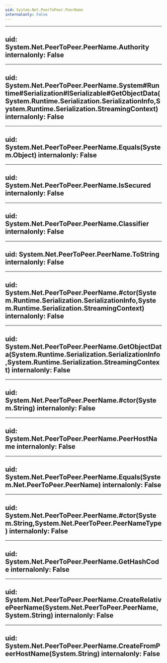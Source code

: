 ```yaml
---
uid: System.Net.PeerToPeer.PeerName
internalonly: False
---
```


---
uid: System.Net.PeerToPeer.PeerName.Authority
internalonly: False
---

---
uid: System.Net.PeerToPeer.PeerName.System#Runtime#Serialization#ISerializable#GetObjectData(System.Runtime.Serialization.SerializationInfo,System.Runtime.Serialization.StreamingContext)
internalonly: False
---

---
uid: System.Net.PeerToPeer.PeerName.Equals(System.Object)
internalonly: False
---

---
uid: System.Net.PeerToPeer.PeerName.IsSecured
internalonly: False
---

---
uid: System.Net.PeerToPeer.PeerName.Classifier
internalonly: False
---

---
uid: System.Net.PeerToPeer.PeerName.ToString
internalonly: False
---

---
uid: System.Net.PeerToPeer.PeerName.#ctor(System.Runtime.Serialization.SerializationInfo,System.Runtime.Serialization.StreamingContext)
internalonly: False
---

---
uid: System.Net.PeerToPeer.PeerName.GetObjectData(System.Runtime.Serialization.SerializationInfo,System.Runtime.Serialization.StreamingContext)
internalonly: False
---

---
uid: System.Net.PeerToPeer.PeerName.#ctor(System.String)
internalonly: False
---

---
uid: System.Net.PeerToPeer.PeerName.PeerHostName
internalonly: False
---

---
uid: System.Net.PeerToPeer.PeerName.Equals(System.Net.PeerToPeer.PeerName)
internalonly: False
---

---
uid: System.Net.PeerToPeer.PeerName.#ctor(System.String,System.Net.PeerToPeer.PeerNameType)
internalonly: False
---

---
uid: System.Net.PeerToPeer.PeerName.GetHashCode
internalonly: False
---

---
uid: System.Net.PeerToPeer.PeerName.CreateRelativePeerName(System.Net.PeerToPeer.PeerName,System.String)
internalonly: False
---

---
uid: System.Net.PeerToPeer.PeerName.CreateFromPeerHostName(System.String)
internalonly: False
---
